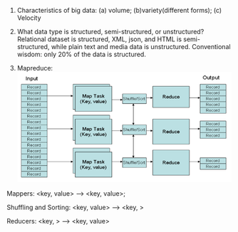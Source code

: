 1. Characteristics of big data: (a) volume; (b)variety(different forms); (c) Velocity
2. What data type is structured, semi-structured, or unstructured? Relational dataset is structured, XML, json, and HTML is semi-structured, while plain text and media data is unstructured. Conventional wisdom: only 20% of the data is structured.

3. Mapreduce: ![](./imgs/001.png)

Mappers: <key, value> --> <key, value>;

Shuffling and Sorting: <key, value> --> <key, <list of values>>

Reducers: <key, <list of values>> --> <key, value>